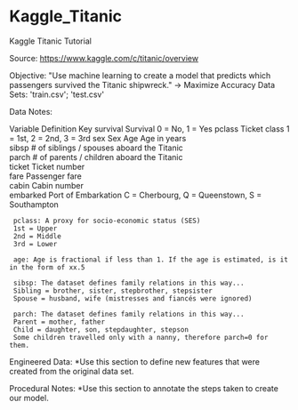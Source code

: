 # Kaggle_Titanic
Kaggle Titanic Tutorial

Source:  https://www.kaggle.com/c/titanic/overview

Objective: "Use machine learning to create a model that predicts which passengers survived the Titanic shipwreck." -> Maximize Accuracy
Data Sets: 'train.csv'; 'test.csv'

Data Notes:

Variable	          Definition	           Key
survival	          Survival	             0 = No, 1 = Yes
pclass	            Ticket class	         1 = 1st, 2 = 2nd, 3 = 3rd
sex	                Sex	
Age	                Age in years	
sibsp	              # of siblings / spouses aboard the Titanic	
parch	              # of parents / children aboard the Titanic	
ticket	            Ticket number	
fare	              Passenger fare	
cabin	              Cabin number	
embarked	          Port of Embarkation	   C = Cherbourg, Q = Queenstown, S = Southampton

     pclass: A proxy for socio-economic status (SES)
     1st = Upper
     2nd = Middle
     3rd = Lower

     age: Age is fractional if less than 1. If the age is estimated, is it in the form of xx.5

     sibsp: The dataset defines family relations in this way...
     Sibling = brother, sister, stepbrother, stepsister
     Spouse = husband, wife (mistresses and fiancés were ignored)

     parch: The dataset defines family relations in this way...
     Parent = mother, father
     Child = daughter, son, stepdaughter, stepson
     Some children travelled only with a nanny, therefore parch=0 for them.
     
Engineered Data:
*Use this section to define new features that were created from the original data set.

Procedural Notes:
*Use this section to annotate the steps taken to create our model.
